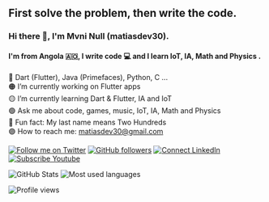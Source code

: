 ## First solve the problem, then write the code.

### Hi there 👋, I'm Mvni Null (matiasdev30).
#### I'm from Angola 🇦🇴, I write code 💻 and I learn IoT, IA, Math and Physics .

🔴 Dart (Flutter), Java (Primefaces), Python, C ...<br>
🟠 I’m currently working on Flutter apps<br>
🟡 I’m currently learning Dart & Flutter, IA and IoT <br>
🟢 Ask me about code, games, music, IoT, IA, Math and Physics<br>
🔵 Fun fact: My last name means Two Hundreds<br>
🟣 How to reach me: [matiasdev30@gmail.com](mailto:matiasdev30@gmail.com)

[![Follow me on Twitter](https://img.shields.io/twitter/follow/matiasdev30?style=social)](https://twitter.com/mvni_null)
[![GitHub followers](https://img.shields.io/github/followers/matiasdev30?style=social)](https://github.com/matiasdev30)
[![Connect LinkedIn](https://img.shields.io/badge/LinkedIn-informational?style=social&logo=linkedin)](https://www.linkedin.com/in/mvni-null-b92523197/)
[![Subscribe Youtube](https://img.shields.io/badge/Youtube-informational?style=social&logo=youtube)](https://www.youtube.com/channel/UCmZjvDH4HNGAwW-wDAq6XNg)

![GitHub Stats](https://github-readme-stats.vercel.app/api?username=matiasdev30&hide_border=true&show_icons=true&include_all_commits=false&count_private=true&line_height=24&text_color=ffffff&icon_color=ffffff&bg_color=0,833ab4,5851db,405de6&title_color=ffffff)
![Most used languages](https://github-readme-stats.vercel.app/api/top-langs/?username=matiasdev30&hide=html&hide_border=true&card_width=320&layout=compact&langs_count=4&text_color=ffffff&icon_color=ffffff&bg_color=0,833ab4,5851db,405de6&title_color=ffffff)

![Profile views](https://gpvc.arturio.dev/matiasdev30)
